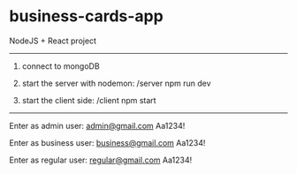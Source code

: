 # business-cards-app

 NodeJS + React project
***********************************************
1. connect to mongoDB

2. start the server with nodemon: /server npm run dev

3. start the client side:  /client npm start

***********************************************
Enter as admin user:
admin@gmail.com
Aa1234!

Enter as business user:
business@gmail.com
Aa1234!

Enter as regular user:
regular@gmail.com
Aa1234!